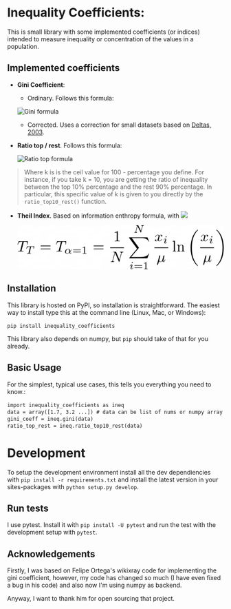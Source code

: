 Inequality Coefficients:
========================

This is small library with some implemented coefficients (or indices)
intended to measure inequality or concentration of the values in a
population.

Implemented coefficients
-------------
* **Gini Coefficient**:
    * Ordinary. Follows this formula:
    
    ![Gini formula](./assets/gini_formula.png)
    
    * Corrected. Uses a correction for small datasets based on [Deltas,
2003](https://doi.org/10.1162/rest.2003.85.1.226).
* **Ratio top / rest**. Follows this formula:

    ![Ratio top formula](./assets/ratio_10_90_formula.png)

> Where k is is the ceil value for 100 - percentage you define.
> For instance, if you take k = 10, you are getting the ratio of inequality between the top 10% percentage and the rest 90% percentage. In particular, this specific value of k is given to you directly by the `ratio_top10_rest()` function.

* **Theil Index**. Based on information enthropy formula, with <img src="https://render.githubusercontent.com/render/math?math=p_i = \frac{x_i}{\mu}">

    ![Theil Index Formula](./assets/theil_formula.png)

Installation
------------

This library is hosted on PyPI, so installation is straightforward. The
easiest way to install type this at the command line (Linux, Mac, or
Windows):

    pip install inequality_coefficients

This library also depends on numpy, but `pip` should take of that for
you already.

Basic Usage
-----------

For the simplest, typical use cases, this tells you everything you need
to know.:

    import inequality_coefficients as ineq
    data = array([1.7, 3.2 ...]) # data can be list of nums or numpy array
    gini_coeff = ineq.gini(data)
    ratio_top_rest = ineq.ratio_top10_rest(data)

# Development

To setup the development environment install all the dev dependiencies with `pip install -r requirements.txt` and install the latest version in your sites-packages with `python setup.py develop`.

## Run tests

I use pytest. Install it with `pip install -U pytest` and run the test with the development setup with `pytest`.


Acknowledgements
----------------

Firstly, I was based on Felipe Ortega's wikixray code for implementing the gini coefficient, however, my code has changed so much (I have even fixed a bug in his code) and also now I'm using numpy as backend.

Anyway, I want to thank him for open sourcing that project.
